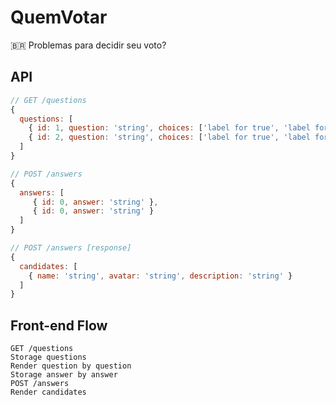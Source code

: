 # QuemVotar

🇧🇷 Problemas para decidir seu voto?

## API

```javascript
// GET /questions
{
  questions: [
    { id: 1, question: 'string', choices: ['label for true', 'label for false'] },
    { id: 2, question: 'string', choices: ['label for true', 'label for false'] }
  ]
}

// POST /answers
{
  answers: [
     { id: 0, answer: 'string' },
     { id: 0, answer: 'string' }
  ]
}

// POST /answers [response]
{
  candidates: [
    { name: 'string', avatar: 'string', description: 'string' }
  ]
}
```

## Front-end Flow

```
GET /questions
Storage questions
Render question by question
Storage answer by answer
POST /answers
Render candidates
```
